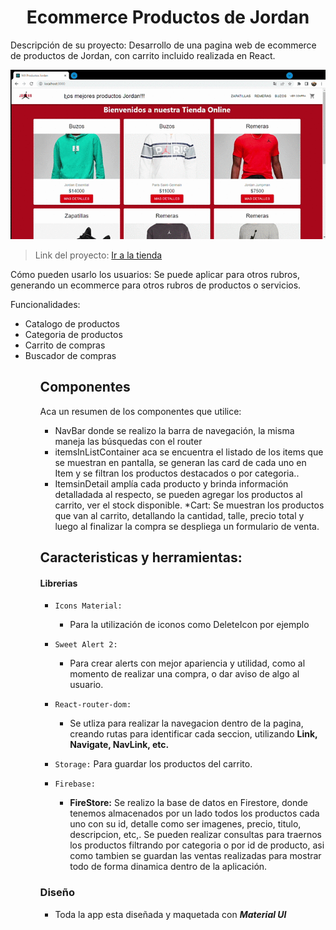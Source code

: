 <h1 align="center"> Ecommerce Productos de Jordan </h1>

Descripción de su proyecto: Desarrollo de una pagina web de ecommerce de productos de Jordan, con carrito incluido realizada en React.

![una muestra de la pagina](https://github.com/Maxhidalgo84/ReactCoder/blob/main/MX%20Productos%20Jordan.gif)

>Link del proyecto: [Ir a la tienda](https://finalreactcoder.netlify.app/)

Cómo pueden usarlo los usuarios: Se puede aplicar para otros rubros, generando un ecommerce para otros rubros de productos o servicios. 

Funcionalidades: <ul>
                   <li>Catalogo de productos</li>
                   <li>Categoria de productos</li>
                   <li>Carrito de compras</li>
                   <li>Buscador de compras</li>
                 <ul>
## Componentes
Aca un resumen de los componentes que utilice: 

* NavBar  donde se realizo la barra de navegación, la misma maneja las búsquedas con el router
* itemsInListContainer aca se encuentra el listado de los items que se muestran en pantalla, se generan las card de cada uno en Item y se filtran los productos destacados o por categoria..
* ItemsinDetail amplía cada producto y brinda información detalladada al respecto, se pueden agregar los productos al carrito, ver el stock disponible.
*Cart: Se muestran los productos que van al carrito, detallando la cantidad, talle, precio total y luego al finalizar la compra se despliega un formulario de venta.

## Caracteristicas y herramientas:
#### Librerias

- `Icons Material:`
    - Para la utilización de iconos como DeleteIcon por ejemplo
    
- `Sweet Alert 2:`
    - Para crear alerts con mejor apariencia y utilidad, como al momento de realizar una compra, o dar aviso de algo al usuario.
    
- `React-router-dom:`
    - Se utliza para realizar la navegacion dentro de la pagina, creando rutas para identificar cada seccion, utilizando  **Link, Navigate, NavLink, etc.** 

- `Storage:`
    Para guardar los productos del carrito.   
    
- `Firebase:`
    - **FireStore:**
    Se realizo la base de datos en Firestore, donde tenemos almacenados por un lado todos los productos cada uno con su id, detalle como ser imagenes, precio, titulo, descripcion, etc,. Se pueden realizar consultas para traernos los productos filtrando por categoria o por id de producto, asi como tambien se guardan las ventas realizadas para mostrar todo de forma dinamica dentro de la aplicación.  
  
   
### Diseño
- Toda la app esta diseñada y maquetada con ***Material UI***
